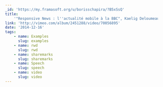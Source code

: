 ```yaml
---
_id: 'https://my.framasoft.org/u/borisschapira/?B5xSsQ'
title:
    '"Responsive News : l''actualité mobile à la BBC", Kaelig Deloumeau-Prigent'
link: 'http://vimeo.com/album/2451288/video/70056895'
date: '2014-12-16'
tags:
    - name: Examples
      slug: examples
    - name: rwd
      slug: rwd
    - name: sharemarks
      slug: sharemarks
    - name: Speech
      slug: speech
    - name: video
      slug: video
---
```


<div class="markdown"><p></p></div>
